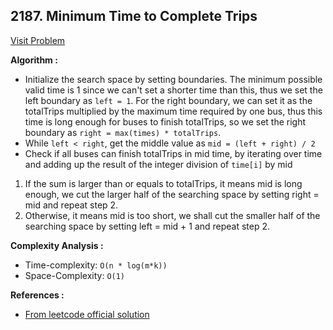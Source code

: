 ## 2187. Minimum Time to Complete Trips

[Visit Problem](https://leetcode.com/problems/minimum-time-to-complete-trips/description/)

**Algorithm :**<br/>

-   Initialize the search space by setting boundaries. The minimum possible valid time is 1 since we can't set a shorter time than this, thus we set the left boundary as `left = 1`. For the right boundary, we can set it as the totalTrips multiplied by the maximum time required by one bus, thus this time is long enough for buses to finish totalTrips, so we set the right boundary as `right = max(times) * totalTrips`.
-   While `left < right`, get the middle value as `mid = (left + right) / 2`
-   Check if all buses can finish totalTrips in mid time, by iterating over time and adding up the result of the integer division of `time[i]` by mid

1. If the sum is larger than or equals to totalTrips, it means mid is long enough, we cut the larger half of the searching space by setting right = mid and repeat step 2.
2. Otherwise, it means mid is too short, we shall cut the smaller half of the searching space by setting left = mid + 1 and repeat step 2.

**Complexity Analysis :**<br/>

-   Time-complexity: `O(n * log⁡(m*k))`
-   Space-Complexity: `O(1)`

**References :**<br/>

-   [From leetcode official solution](https://leetcode.com/problems/minimum-time-to-complete-trips/editorial/)
